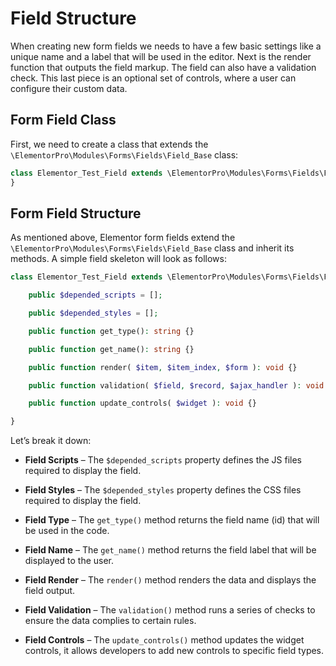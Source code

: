 # Field Structure

<Badge type="tip" vertical="top" text="Elementor Pro" /> <Badge type="warning" vertical="top" text="Advanced" />

When creating new form fields we needs to have a few basic settings like a unique name and a label that will be used in the editor. Next is the render function that outputs the field markup. The field can also have a validation check. This last piece is an optional set of controls, where a user can configure their custom data.

## Form Field Class

First, we need to create a class that extends the `\ElementorPro\Modules\Forms\Fields\Field_Base` class:

```php
class Elementor_Test_Field extends \ElementorPro\Modules\Forms\Fields\Field_Base {
}
```

## Form Field Structure

As mentioned above, Elementor form fields extend the `\ElementorPro\Modules\Forms\Fields\Field_Base` class and inherit its methods. A simple field skeleton will look as follows:

```php
class Elementor_Test_Field extends \ElementorPro\Modules\Forms\Fields\Field_Base {

	public $depended_scripts = [];

	public $depended_styles = [];

	public function get_type(): string {}

	public function get_name(): string {}

	public function render( $item, $item_index, $form ): void {}

	public function validation( $field, $record, $ajax_handler ): void {}

	public function update_controls( $widget ): void {}

}
```

Let’s break it down:

* **Field Scripts** – The `$depended_scripts` property defines the JS files required to display the field.

* **Field Styles** – The `$depended_styles` property defines the CSS files required to display the field.

* **Field Type** – The `get_type()` method returns the field name (id) that will be used in the code.

* **Field Name** – The `get_name()` method returns the field label that will be displayed to the user.

* **Field Render** – The `render()` method renders the data and displays the field output.

* **Field Validation** – The `validation()` method runs a series of checks to ensure the data complies to certain rules.

* **Field Controls** – The `update_controls()` method updates the widget controls, it allows developers to add new controls to specific field types.
